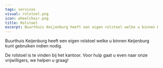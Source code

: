 ```yaml
---
tags: services
visual: rolstoel.png
icon: wheelchair.png
title: Rolstoel
excerpt: Buurthuis Keijenburg heeft een eigen rolstoel welke u binnen Keijenburg kunt gebruiken indien nodig.
---
```


Buurthuis Keijenburg heeft een eigen rolstoel welke u binnen Keijenburg kunt gebruiken indien nodig.

De rolstoel is te vinden bij het kantoor. Voor hulp gaat u even naar onze vrijwilligers, we helpen u graag!
